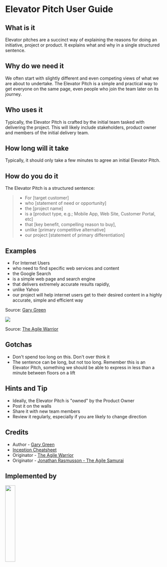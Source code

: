 # Elevator Pitch User Guide
## What is it
Elevator pitches are a succinct way of explaining the reasons for doing an initiative, project or product.  It explains what and why in a single structured sentence.

## Why do we need it
We often start with slightly different and even competing views of what we are about to undertake.  The Elevator Pitch is a simple and practical way to get everyone on the same page, even people who join the team later on its journey.

## Who uses it
Typically, the Elevator Pitch is crafted by the initial team tasked with delivering the project.  This will likely include stakeholders, product owner and members of the initial delivery team.

## How long will it take
Typically, it should only take a few minutes to agree an initial Elevator Pitch.

## How do you do it
The Elevator Pitch is a structured sentence:

> * For [target customer]
> * who [statement of need or opportunity]
> * the [project name]
> * is a [product type, e.g.; Mobile App, Web Site, Customer Portal, etc]
> * that [key benefit, compelling reason to buy],
> * unlike [primary competitive alternative]
> * our project [statement of primary differentiation]

## Examples
* For Internet Users
* who need to find specific web services and content
* the Google Search
* is a simple web page and search engine
* that delivers extremely accurate results rapidly,
* unlike Yahoo
* our project will help internet users get to their desired content in a highly accurate, simple and efficient way

Source: [Gary Green](mailto:contact@burendo.com) 

[<img src=https://agilewarrior.files.wordpress.com/2010/10/elevator-pitch.png?>](https://agilewarrior.wordpress.com/2010/11/06/the-agile-inception-deck/)

Source: [The Agile Warrior](https://agilewarrior.wordpress.com/2010/11/06/the-agile-inception-deck/)

## Gotchas
* Don't spend too long on this.  Don't over think it
* The sentence can be long, but not too long.  Remember this is an Elevator Pitch, something we should be able to express in less than a minute between floors on a lift

## Hints and Tip
* Ideally, the Elevator Pitch is "owned" by the Product Owner
* Post it on the walls
* Share it with new team members
* Review it regularly, especially if you are likely to change direction

## Credits
* Author - [Gary Green](mailto:contact@burendo.com) 
* [Inception Cheatsheet](http://bad.tools/delivery/docs/cheatsheet-inception.pdf)
* Originator - [The Agile Warrior](https://agilewarrior.wordpress.com/2010/11/06/the-agile-inception-deck/)
* Originator - [Jonathan Rasmusson - The Agile Samurai](https://pragprog.com/titles/jtrap/the-agile-samurai)

## Implemented by
[<img src=https://github.com/The-BAD-Toolit/Blended-Agile-Delivery-Toolkit/raw/master/images/burendo%20header.png width=25%>](http://burendo.com)